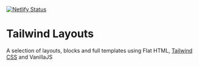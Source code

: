 [![Netlify Status](https://api.netlify.com/api/v1/badges/9d0f3fa2-bbe4-469b-ab6a-d8b23cce5efc/deploy-status)](https://app.netlify.com/sites/trusting-tereshkova-3a543a/deploys)

# Tailwind Layouts

A selection of layouts, blocks and full templates using Flat HTML, <a href="https://tailwindcss.com/" rel="nofollow">Tailwind CSS</a> and VanillaJS